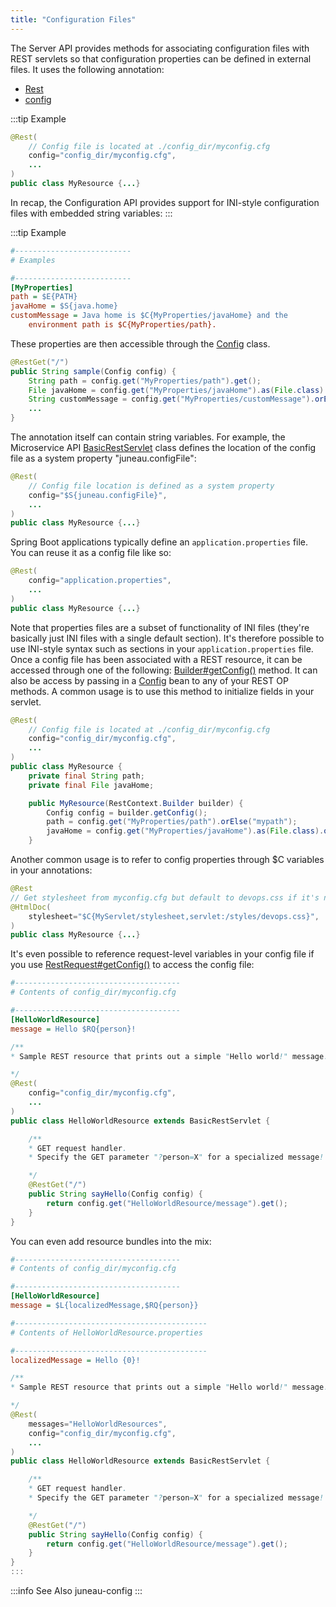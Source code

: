 ```yaml
---
title: "Configuration Files"
---
```


The Server API provides methods for associating configuration files with REST servlets so that
configuration properties can be defined in external files.  It uses the following annotation:
- [Rest](../apidocs/org/apache/juneau/rest/annotation/Rest.html)
- [config](../apidocs/org/apache/juneau/rest/annotation/Rest.html#config())

:::tip Example


```java
@Rest(
    // Config file is located at ./config_dir/myconfig.cfg
    config="config_dir/myconfig.cfg",
    ...
)
public class MyResource {...}
```


In recap, the Configuration API provides support for INI-style configuration files with embedded string variables:
:::

:::tip Example


```ini
#--------------------------
# Examples

#--------------------------
[MyProperties]
path = $E{PATH}
javaHome = $S{java.home}
customMessage = Java home is $C{MyProperties/javaHome} and the
    environment path is $C{MyProperties/path}.
```


These properties are then accessible through the [Config](../apidocs/org/apache/juneau/config/Config.html) class.

```java
@RestGet("/")
public String sample(Config config) {
    String path = config.get("MyProperties/path").get();
    File javaHome = config.get("MyProperties/javaHome").as(File.class).orElse(null);
    String customMessage = config.get("MyProperties/customMessage").orElse("Hello");
    ...
}
```


The annotation itself can contain string variables.
For example, the Microservice API [BasicRestServlet](../apidocs/org/apache/juneau/rest/servlet/BasicRestServlet.html) class defines the
location of the config file as a system property "juneau.configFile":

```java
@Rest(
    // Config file location is defined as a system property
    config="$S{juneau.configFile}",
    ...
)
public class MyResource {...}
```


Spring Boot applications typically define an `application.properties` file.  You can reuse it
as a config file like so:

```java
@Rest(
    config="application.properties",
    ...
)
public class MyResource {...}
```


Note that properties files are a subset of functionality of INI files (they're basically just INI files with a single default section).
It's therefore possible to use INI-style syntax such as sections in your `application.properties` file.
Once a config file has been associated with a REST resource, it can be accessed through one of the following:
[Builder#getConfig()](../apidocs/org/apache/juneau/rest/RestContext/Builder.html#getConfig()) method.  It can also be access by passing in a [Config](../apidocs/org/apache/juneau/config/Config.html) bean to any of your
REST OP methods.
A common usage is to use this method to initialize fields in your servlet.

```java
@Rest(
    // Config file is located at ./config_dir/myconfig.cfg
    config="config_dir/myconfig.cfg",
    ...
)
public class MyResource {
    private final String path;
    private final File javaHome;

    public MyResource(RestContext.Builder builder) {
        Config config = builder.getConfig();
        path = config.get("MyProperties/path").orElse("mypath");
        javaHome = config.get("MyProperties/javaHome").as(File.class).orElse(null);
    }
```


Another common usage is to refer to config properties through $C variables in your annotations:

```java
@Rest
// Get stylesheet from myconfig.cfg but default to devops.css if it's not specified
@HtmlDoc(
    stylesheet="$C{MyServlet/stylesheet,servlet:/styles/devops.css}",
)
public class MyResource {...}
```


It's even possible to reference request-level variables in your config file if you use
[RestRequest#getConfig()](../apidocs/org/apache/juneau/rest/RestRequest.html#getConfig()) to access the config file:

```ini
#-------------------------------------
# Contents of config_dir/myconfig.cfg

#-------------------------------------
[HelloWorldResource]
message = Hello $RQ{person}!
```


```java
/**
* Sample REST resource that prints out a simple "Hello world!" message.

*/
@Rest(
    config="config_dir/myconfig.cfg",
    ...
)
public class HelloWorldResource extends BasicRestServlet {

    /**
    * GET request handler.
    * Specify the GET parameter "?person=X" for a specialized message!

    */
    @RestGet("/")
    public String sayHello(Config config) {
        return config.get("HelloWorldResource/message").get();
    }
}
```


You can even add resource bundles into the mix:

```ini
#-------------------------------------
# Contents of config_dir/myconfig.cfg

#-------------------------------------
[HelloWorldResource]
message = $L{localizedMessage,$RQ{person}}
```


```ini
#-------------------------------------------
# Contents of HelloWorldResource.properties

#-------------------------------------------
localizedMessage = Hello {0}!
```


```java
/**
* Sample REST resource that prints out a simple "Hello world!" message.

*/
@Rest(
    messages="HelloWorldResources",
    config="config_dir/myconfig.cfg",
    ...
)
public class HelloWorldResource extends BasicRestServlet {

    /**
    * GET request handler.
    * Specify the GET parameter "?person=X" for a specialized message!

    */
    @RestGet("/")
    public String sayHello(Config config) {
        return config.get("HelloWorldResource/message").get();
    }
}
:::

```


:::info See Also
juneau-config
:::
